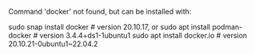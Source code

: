 Command 'docker' not found, but can be installed with:

sudo snap install docker         # version 20.10.17, or
sudo apt  install podman-docker  # version 3.4.4+ds1-1ubuntu1
sudo apt  install docker.io      # version 20.10.21-0ubuntu1~22.04.2
